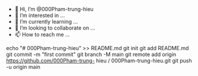 - 👋 Hi, I’m @000Pham-trung-hieu
- 👀 I’m interested in ...
- 🌱 I’m currently learning ...
- 💞️ I’m looking to collaborate on ...
- 📫 How to reach me ...

<!---
000Pham-trung-hieu/000Pham-trung-hieu is a ✨ special ✨ repository because its `README.md` (this file) appears on your GitHub profile.
You can click the Preview link to take a look at your changes.
--->
echo "# 000Pham-trung-hieu" >> README.md 
git init 
git add README.md 
git commit -m "first commit" 
git branch -M main 
git remote add origin https://github.com/000Pham-trung- hieu / 000Pham-trung-hieu.git
 git push -u origin main
